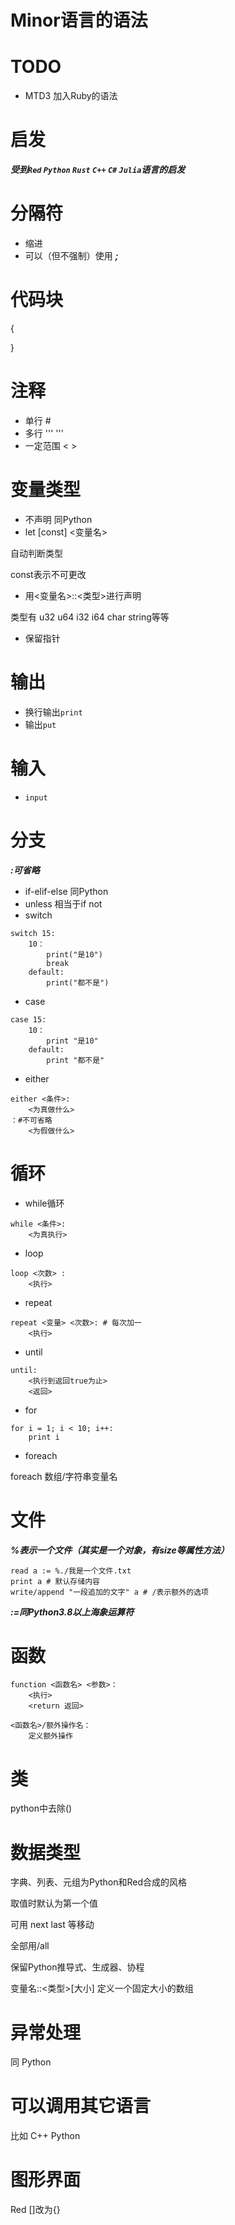 # Minor语言的语法

# TODO

- MTD3 加入Ruby的语法

# 启发
***受到```Red``` ```Python``` ```Rust``` ```C++``` ```C#``` ```Julia```语言的启发***

# 分隔符
- 缩进
- 可以（但不强制）使用 ***;***

# 代码块
{

}

# 注释
- 单行 #
- 多行 ''' '''
- 一定范围 < >

# 变量类型
- 不声明 同Python
- let [const] <变量名>

自动判断类型

const表示不可更改
- 用<变量名>::<类型>进行声明 

类型有 u32 u64 i32 i64 char string等等
- 保留指针

# 输出
- 换行输出```print```
- 输出```put```

# 输入
- ```input```

# 分支
***:可省略***
- if-elif-else 同Python
- unless 相当于if not
- switch
```minor
switch 15:
    10：
        print("是10")
        break
    default:
        print("都不是")
```
- case
```minor
case 15:
    10：
        print "是10"
    default:
        print "都不是"
```
- either
```minor
either <条件>:
    <为真做什么>
：#不可省略
    <为假做什么>
```

# 循环
- while循环
```minor
while <条件>:
    <为真执行>
```
- loop
```minor
loop <次数> :
    <执行>
```
- repeat
```minor
repeat <变量> <次数>: # 每次加一
    <执行>
```
- until
```minor
until:
    <执行到返回true为止>
    <返回>
```

- for
```minor
for i = 1; i < 10; i++:
    print i
```
- foreach 

foreach 数组/字符串变量名

# 文件
***%表示一个文件（其实是一个对象，有size等属性方法）***
```minor
read a := %./我是一个文件.txt
print a # 默认存储内容
write/append "一段追加的文字" a # /表示额外的选项
```
***:=同Python3.8以上海象运算符***

# 函数
```
function <函数名> <参数>：
    <执行>
    <return 返回>
```
```
<函数名>/额外操作名：
    定义额外操作
```

# 类
python中去除()

# 数据类型
字典、列表、元组为Python和Red合成的风格

取值时默认为第一个值

可用 next last 等移动

全部用/all

保留Python推导式、生成器、协程

变量名::<类型>[大小] 定义一个固定大小的数组

# 异常处理
同 Python

# 可以调用其它语言
比如 C++ Python

# 图形界面
Red []改为{}
